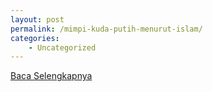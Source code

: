 ```yaml
---
layout: post
permalink: /mimpi-kuda-putih-menurut-islam/
categories:
    - Uncategorized
---
```


[Baca Selengkapnya](/08)